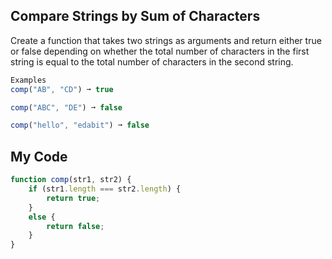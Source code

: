 ## Compare Strings by Sum of Characters

Create a function that takes two strings as arguments and return either true or false depending on whether the total number of characters in the first string is equal to the total number of characters in the second string.
```js
Examples
comp("AB", "CD") ➞ true

comp("ABC", "DE") ➞ false

comp("hello", "edabit") ➞ false
```

## My Code
```js
function comp(str1, str2) {
	if (str1.length === str2.length) {
		return true;
	}
	else {
		return false;
	}
}
```
